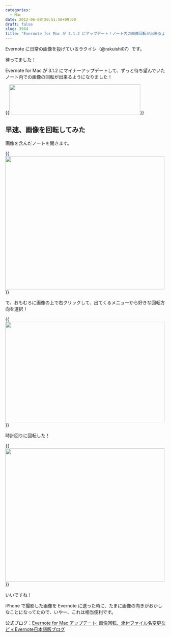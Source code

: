 ```yaml
---
categories:
  - Mac
date: 2012-06-08T20:51:50+09:00
draft: false
slug: 3984
title: "Evernote for Mac が 3.1.2 にアップデート！ノート内の画像回転が出来るように"
---
```


Evernote に日常の画像を投げているラクイシ（@rakuishi07）です。

待ってました！

Evernote for Mac が 3.1.2 にマイナーアップデートして、ずっと待ち望んでいたノート内での画像の回転が出来るようになりました！

{{<img alt="" src="/images/2012/06/3984_1.png" width="412" height="94">}}

## 早速、画像を回転してみた

画像を含んだノートを開きます。

{{<img alt="" src="/images/2012/06/3984_2.png" width="500" height="418">}}

で、おもむろに画像の上で右クリックして、出てくるメニューから好きな回転方向を選択！

{{<img alt="" src="/images/2012/06/3984_3.png" width="500" height="315">}}

時計回りに回転した！

{{<img alt="" src="/images/2012/06/3984_4.png" width="500" height="418">}}

いいですね！

iPhone で撮影した画像を Evernote に送った時に、たまに画像の向きがおかしなことになってたので、いやー、これは相当便利です。

公式ブログ：[Evernote for Mac アップデート: 画像回転、添付ファイル名変更など « Evernote日本語版ブログ](http://blog.evernote.com/jp/2012/06/08/8670)
